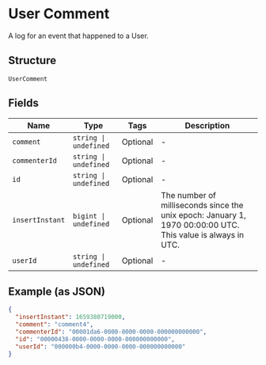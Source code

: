 
# User Comment

A log for an event that happened to a User.

## Structure

`UserComment`

## Fields

| Name | Type | Tags | Description |
|  --- | --- | --- | --- |
| `comment` | `string \| undefined` | Optional | - |
| `commenterId` | `string \| undefined` | Optional | - |
| `id` | `string \| undefined` | Optional | - |
| `insertInstant` | `bigint \| undefined` | Optional | The number of milliseconds since the unix epoch: January 1, 1970 00:00:00 UTC. This value is always in UTC. |
| `userId` | `string \| undefined` | Optional | - |

## Example (as JSON)

```json
{
  "insertInstant": 1659380719000,
  "comment": "comment4",
  "commenterId": "00001da6-0000-0000-0000-000000000000",
  "id": "00000438-0000-0000-0000-000000000000",
  "userId": "000000b4-0000-0000-0000-000000000000"
}
```

